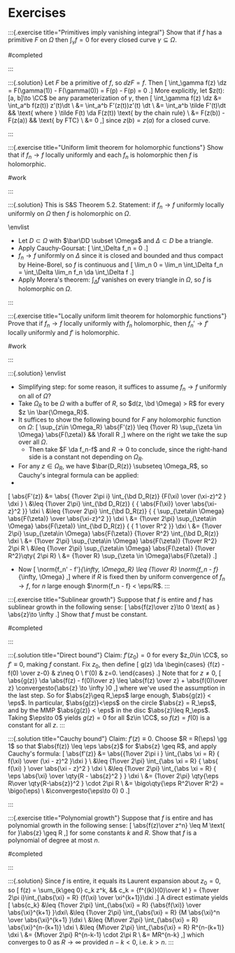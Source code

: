 # Exercises

:::{.exercise title="Primitives imply vanishing integral"}
Show that if $f$ has a primitive $F$ on $\Omega$ then $\displaystyle\int_\gamma f = 0$ for every closed curve $\gamma \subseteq \Omega$.

#completed

:::

:::{.solution}
Let $F$ be a primitive of $f$, so $\dd{}{z}F = f$.
Then
\[
\int_\gamma f(z) \dz = F(\gamma(1)) - F(\gamma(0)) = F(p) - F(p) = 0
.\]
More explicitly, let $z(t): [a, b]\to \CC$ be any parameterization of $\gamma$, then
\[
\int_\gamma f(z) \dz 
&= \int_a^b f(z(t)) z'(t)\dt \\
&= \int_a^b F'(z(t))z'(t) \dt \\
&= \int_a^b \tilde F'(t)\dt && \text{ where } \tilde F(t) \da F(z(t)) \text{ by the chain rule} \\
&= F(z(b)) - F(z(a)) && \text{ by FTC} \\
&= 0
,\]
since $z(b) = z(a)$ for a closed curve.


:::

:::{.exercise title="Uniform limit theorem for holomorphic functions"}
Show that if $f_n\to f$ locally uniformly and each $f_n$ is holomorphic then $f$ is holomorphic.

#work

:::

:::{.solution}
This is S&S Theorem 5.2.
Statement: if $f_n\to f$ uniformly locally uniformly on $\Omega$ then $f$ is holomorphic on $\Omega$.

\envlist

- Let $D \subset \Omega$ with $\bar\DD \subset \Omega$ and $\Delta \subset D$ be a triangle.
- Apply Cauchy-Goursat: 
\[
\int_\Delta f_n = 0
.\]
- $f_n\to f$ uniformly on $\Delta$ since it is closed and bounded and thus compact by Heine-Borel, so $f$ is continuous and
\[
\lim_n 0 = \lim_n \int_\Delta f_n = \int_\Delta \lim_n f_n \da \int_\Delta f
.\]
- Apply Morera's theorem: $\displaystyle\int_\Delta f$ vanishes on every triangle in $\Omega$, so $f$ is holomorphic on $\Omega$.

:::

:::{.exercise title="Locally uniform limit theorem for holomorphic functions"}
Prove that if $f_n\to f$ locally uniformly with $f_n$ holomorphic, then $f_n'\to f'$ locally uniformly and $f'$ is holomorphic.

#work

:::

:::{.solution}
\envlist

- Simplifying step: for some reason, it suffices to assume $f_n\to f$ uniformly on all of $\Omega$?
- Take $\Omega_R$ to be $\Omega$ with a buffer of $R$, so $d(z, \bd \Omega) > R$ for every $z \in \bar{\Omega_R}$.
- It suffices to show the following bound for $F$ any holomorphic function on $\Omega$:
\[
\sup_{z\in \Omega_R} \abs{F'(z)} \leq {1\over R} \sup_{\zeta \in \Omega} \abs{F(\zeta)} && \forall R
,\]
where on the right we take the sup over all $\Omega$.
  - Then take $F \da f_n-f$ and $R\to 0$ to conclude, since the right-hand side is a constant not depending on $\Omega_R$.
- For any $z\in \Omega_R$, we have $\bar{D_R(z)} \subseteq \Omega_R$, so Cauchy's integral formula can be applied:
-
\[
\abs{F'(z)} 
&= \abs{ {1\over 2\pi i} \int_{\bd D_R(z)} {F(\xi) \over (\xi-z)^2 } \dxi  } \\
&\leq {1\over 2\pi} \int_{\bd D_R(z)} { { \abs{F(\xi)} \over \abs{\xi-z}^2 }} \dxi   \\
&\leq {1\over 2\pi} \int_{\bd D_R(z)} { { \sup_{\zeta\in \Omega} \abs{F(\zeta)} \over \abs{\xi-z}^2 }} \dxi   \\
&= {1\over 2\pi} \sup_{\zeta\in \Omega} \abs{F(\zeta)}  \int_{\bd D_R(z)} { { 1 \over R^2 }} \dxi   \\
&= {1\over 2\pi} \sup_{\zeta\in \Omega} \abs{F(\zeta)}  {1\over R^2} \int_{\bd D_R(z)} \dxi   \\
&= {1\over 2\pi} \sup_{\zeta\in \Omega} \abs{F(\zeta)}  {1\over R^2} 2\pi R   \\
&\leq {1\over 2\pi} \sup_{\zeta\in \Omega} \abs{F(\zeta)}  {1\over R^2}\qty{ 2\pi R}   \\
&= {1\over R} \sup_{\zeta \in \Omega}\abs{F(\zeta)}
.\]

- Now
\[
\norm{f_n' - f'}_{\infty, \Omega_R} \leq {1\over R} \norm{f_n - f}_{\infty, \Omega}
,\]
where if $R$ is fixed then by uniform convergence of $f_n\to f$, for $n$ large enough $\norm{f_n - f} < \eps/R$.
:::

:::{.exercise title="Sublinear growth"}
Suppose that $f$ is entire and $f$ has sublinear growth in the following sense:
\[
\abs{f(z)\over z}\to 0
\text{ as } \abs{z}\to \infty
.\]
Show that $f$ must be constant.

#completed

:::

:::{.solution title="Direct bound"}
Claim: $f'(z_0) = 0$ for every $z_0\in \CC$, so $f'\equiv 0$, making $f$ constant.
Fix $z_0$, then define
\[
g(z) \da 
\begin{cases}
{f(z) - f(0) \over z-0} & z\neq 0 
\\
f'(0) & z=0.
\end{cases}
.\]
Note that for $z\neq 0$,
\[
\abs{g(z)} \da \abs{f(z) - f(0)\over z} \leq \abs{f(z) \over z} + \abs{f(0)\over z} \convergesto{\abs{z} \to \infty }0
,\]
where we've used the assumption in the last step.
So for $\abs{z}\geq R_\eps$ large enough, $\abs{g(z)} < \eps$.
In particular, $\abs{g(z)}<\eps$ on the circle $\abs{z} = R_\eps$, and by the MMP $\abs{g(z)} < \eps$ in the disc $\abs{z}\leq R_\eps$.
Taking $\eps\to 0$ yields $g(z) = 0$ for all $z\in \CC$, so $f(z) = f(0)$ is a constant for all $z$.
:::

:::{.solution title="Cauchy bound"}
Claim: $f'(z) \equiv 0$.
Choose $R = R(\eps) \gg 1$ so that $\abs{f(z)} \leq \eps \abs{z}$ for $\abs{z} \geq R$, and apply Cauchy's formula:
\[
\abs{f'(z)} 
&= \abs{{1\over 2\pi i } \int_{\abs \xi = R} { f(\xi) \over (\xi - z)^2 }\dxi  } \\
&\leq {1\over 2\pi} \int_{\abs \xi = R} { \abs{ f(\xi) } \over \abs{\xi - z}^2 } \dxi  \\
&\leq {1\over 2\pi} \int_{\abs \xi = R} { \eps \abs{\xi} \over \qty{R - \abs{z}^2 } } \dxi  \\
&= {1\over 2\pi} \qty{\eps R\over \qty{R-\abs{z}}^2 } \cdot 2\pi R \\
&= \bigo\qty{\eps R^2\over R^2} = \bigo(\eps) \\
&\convergesto{\eps\to 0} 0
.\]

:::

:::{.exercise title="Polynomial growth"}
Suppose that $f$ is entire and has polynomial growth in the following sense:
\[
\abs{f(z)\over z^n} \leq M \text{ for }\abs{z} \geq R
,\]
for some constants $k$ and $R$.
Show that $f$ is a polynomial of degree at most $n$.

#completed

:::

:::{.solution}
Since $f$ is entire, it equals its Laurent expansion about $z_0 = 0$, so
\[
f(z) = \sum_{k\geq 0} c_k z^k, && c_k = {f^{(k)}(0)\over k! } = {1\over 2\pi i}\int_{\abs{\xi} = R} {f(\xi) \over \xi^{k+1}}\dxi
.\]
A direct estimate yields
\[
\abs{c_k} 
&\leq {1\over 2\pi} \int_{\abs{\xi} = R} {\abs{f(\xi)} \over \abs{\xi}^{k+1} }\dxi\\
&\leq {1\over 2\pi} \int_{\abs{\xi} = R} {M \abs{\xi}^n \over \abs{\xi}^{k+1} }\dxi \\
&\leq {M\over 2\pi} \int_{\abs{\xi} = R} \abs{\xi}^{n-(k+1)} \dxi \\
&\leq {M\over 2\pi} \int_{\abs{\xi} = R} R^{n-(k+1)} \dxi \\
&= {M\over 2\pi} R^{n-k-1} \cdot 2\pi R \\
&= MR^{n-k}
,\]
which converges to $0$ as $R\to \infty$ provided $n-k<0$, i.e. $k>n$.
:::

